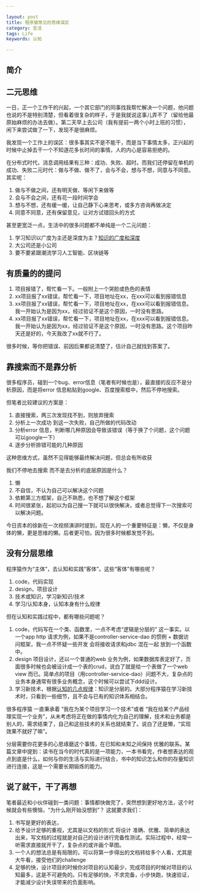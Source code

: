 ```yaml
---

layout: post
title: 程序猿常见的思维误区
category: 生活
tags: Life
keywords: 认知

---
```


## 简介


## 二元思维

一日，正一个工作干的兴起，一个其它部门的同事找我帮忙解决一个问题，他问题也说的不是特别清楚，但看着很复杂的样子，于是我就说这事儿弄不了（留给他最原始麻烦的办法去做）。第二天早上去公司（我有提前一两个小时上班的习惯）， 闲下来尝试做了一下，发现不是很麻烦。

我发现一个工作上的误区：很多事其实不是不能干，而是当下事情太多，正兴起的时候中止掉去干一个不知道花多长时间的事情，人的内心是容易拒绝的。

在分布式时代，消息调用结果有三种：成功、失败、超时。而我们还停留在单机的成功、失败二元时代：做与不做、做不了，会与不会，想与不想，同意与不同意。其实呢：

1. 做与不做之间，还有明天做、等闲下来做等
2. 会与不会之间，还有花一段时间学会
3. 想与不想，还有缓一缓，让自己静下心来思考，或多方咨询再做决定
4. 同意不同意，还有保留意见，让对方试错回头的方式

甚至更宽泛一点，生活中的很多问题都不单纯是一个二元问题：

1. 学习知识以广度为主还是深度为主？[知识的广度和深度](http://qiankunli.github.io/2018/11/02/deeper_or_wider.html)
2. 大公司还是小公司
3. 要不要紧跟潮流学习人工智能、区块链等

## 有质量的的提问

1. 项目报错了，帮忙看一下。一般附上一个哭脸或色色的表情
2. xx项目报了xx错误，帮忙看一下，项目地址在xx，在xxx可以看到报错信息
3. xx项目报了xx错误，帮忙看一下，项目地址在xx，在xxx可以看到报错信息。我一开始认为是因为xx，经过验证不是这个原因，一时没有思路。
4. xx项目报了xx错误，帮忙看一下，项目地址在xx，在xxx可以看到报错信息。我一开始认为是因为xx，经过验证不是这个原因，一时没有思路。这个项目昨天还是好的，今天我改了xx就不行了。

很多时候，等你把错误、前因后果都说清楚了，估计自己就找到答案了。

## 靠搜索而不是靠分析

很多程序员，碰到一个bug、error信息（笔者有时候也是），最直接的反应不是分析原因，而是将error 信息粘贴到google、百度搜索框中，然后不停地搜索。

但笔者比较建议的方案是：

1. 直接搜索，两三次发现找不到，则放弃搜索
2. 分析上一次成功 到这一次失败，自己所做的代码改动
3. 分析error 信息，判断哪几种原因会导致该错误（等于换了个问题，这个问题可以google一下）
4. 逐步分析排错可能的几种原因

这种思维方式，虽然不见得能够最终解决问题，但总会有所收获

我们不停地去搜索 而不是去分析的底层原因是什么？

1. 懒
2. 不自信，不认为自己可以解决这个问题
3. 依赖第三方框架，自己不熟悉，也不想了解这个框架
4. 时间很紧张，起初以为自己搜一下就可以很快解决，或者总觉得下一次搜索可以解决问题。

今日资本的徐新在一次视频演讲时提到，现在人的一个重要特征是：懒，不仅是身体的懒，更是思维的懒。后者更可怕，因为很多时候都发觉不到。

## 没有分层思维

程序猿作为“主体”，去认知和实践“客体”。这些“客体”有哪些呢？

1. code，代码实现
2. design，项目设计
3. 技术或知识，学习新知识/技术
3. 学习/认知本身，认知本身有什么规律

但在认知和实践过程中，都有哪些问题呢？

1. code，代码写在一个类、函数里，一点不考虑“逻辑是分层的” 这一事实。以一个app http 请求为例，如果不是controller-service-dao 的惯例 + 数据访问框架，我一点不怀疑一些开发 会将接收请求和jdbc 混在一起 放到一个函数中。
2. design 项目设计，还以一个普通的web 业务为例，如果数据库表定好了，页面很多时候也会被设计成一个表的crud，说白了就是给一个表做了一个web view 而已。简单点的项目（用controller-service-dao）问题不大，复杂点的业务本身通常有很多业务概念，这个时候可以尝试下ddd设计。
3. 学习新技术，根据[认知的几点规律](http://qiankunli.github.io/2018/11/05/cognition.html)：知识是分层的。大部分程序猿在学习新技术时，只看到一些细节，且不会与已有的知识体系相结合。

很多程序猿 一直秉承着 “我在为某个项目学习一个技术”或者 “我在给某个产品经理实现一个业务”，从未考虑将正在做的事情内化为自己的理解，技术和业务都是别人的，需求结束了，自己和这些技术的关系也就结束了。说白了还是懒，“实现效果不就好了嘛”。

分层需要你花更多的心思琢磨这个事情，在已知和未知之间保持 优雅的联系。某篇文章中提到：读书在当今的时代真的是一项能力，一本书看完，作者想表达的观点到底是什么，如何与你的生活与实际进行结合，书中的知识怎么和你的存量知识进行连接，这是一个需要长期锻炼的能力。

## 说了就干，干了再想

笔者最近和小伙伴碰到一类问题：事情都快做完了，突然想到更好地方法，这个时候就会有些懊恼，“为什么刚开始没想到”？ 这就要求我们：

1. 书写是更好的表达，
1. 给予设计足够的重视，尤其是以文档的形式 将设计 准确、优雅、简单的表达出来，写文档的过程就是对自己的设计进行完备性测试。实际过程中，经常一听需求直接就开干了，复杂点的或许画个草图。
2. 一个人的想法总是有局限的，可以将第一步得出的文档转给多个人看，尤其是大牛看，接受他们的challenge
3. 足够的快，设计项目的时候你对项目的认知最少，完成项目的时候对项目的认知最多，这是不可避免的。只有足够的快，不求完备，小步快跑，快速验证，才能减少设计失误带来的负面影响。